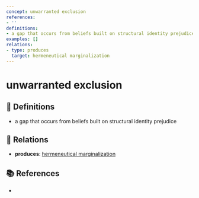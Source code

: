 ```yaml
---
concept: unwarranted exclusion
references:
- ''
definitions:
- a gap that occurs from beliefs built on structural identity prejudice
examples: []
relations:
- type: produces
  target: hermeneutical marginalization
---
```


# unwarranted exclusion

## 📖 Definitions

- a gap that occurs from beliefs built on structural identity prejudice

## 🔗 Relations

- **produces**: [hermeneutical marginalization](./hermeneutical-marginalization.md)

## 📚 References

- 
